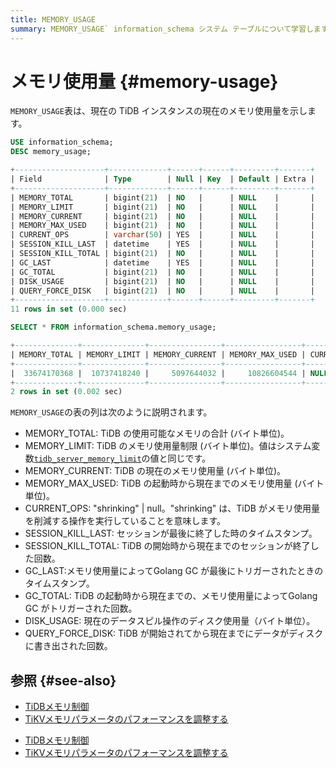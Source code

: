 ```yaml
---
title: MEMORY_USAGE
summary: MEMORY_USAGE` information_schema システム テーブルについて学習します。
---
```


# メモリ使用量 {#memory-usage}

`MEMORY_USAGE`表は、現在の TiDB インスタンスの現在のメモリ使用量を示します。

```sql
USE information_schema;
DESC memory_usage;
```

```sql
+--------------------+-------------+------+------+---------+-------+
| Field              | Type        | Null | Key  | Default | Extra |
+--------------------+-------------+------+------+---------+-------+
| MEMORY_TOTAL       | bigint(21)  | NO   |      | NULL    |       |
| MEMORY_LIMIT       | bigint(21)  | NO   |      | NULL    |       |
| MEMORY_CURRENT     | bigint(21)  | NO   |      | NULL    |       |
| MEMORY_MAX_USED    | bigint(21)  | NO   |      | NULL    |       |
| CURRENT_OPS        | varchar(50) | YES  |      | NULL    |       |
| SESSION_KILL_LAST  | datetime    | YES  |      | NULL    |       |
| SESSION_KILL_TOTAL | bigint(21)  | NO   |      | NULL    |       |
| GC_LAST            | datetime    | YES  |      | NULL    |       |
| GC_TOTAL           | bigint(21)  | NO   |      | NULL    |       |
| DISK_USAGE         | bigint(21)  | NO   |      | NULL    |       |
| QUERY_FORCE_DISK   | bigint(21)  | NO   |      | NULL    |       |
+--------------------+-------------+------+------+---------+-------+
11 rows in set (0.000 sec)
```

```sql
SELECT * FROM information_schema.memory_usage;
```

```sql
+--------------+--------------+----------------+-----------------+-------------+---------------------+--------------------+---------------------+----------+------------+------------------+
| MEMORY_TOTAL | MEMORY_LIMIT | MEMORY_CURRENT | MEMORY_MAX_USED | CURRENT_OPS | SESSION_KILL_LAST   | SESSION_KILL_TOTAL | GC_LAST             | GC_TOTAL | DISK_USAGE | QUERY_FORCE_DISK |
+--------------+--------------+----------------+-----------------+-------------+---------------------+--------------------+---------------------+----------+------------+------------------+
|  33674170368 |  10737418240 |     5097644032 |     10826604544 | NULL        | 2022-10-17 22:47:47 |                  1 | 2022-10-17 22:47:47 |       20 |          0 |                0 |
+--------------+--------------+----------------+-----------------+-------------+---------------------+--------------------+---------------------+----------+------------+------------------+
2 rows in set (0.002 sec)
```

`MEMORY_USAGE`の表の列は次のように説明されます。

-   MEMORY_TOTAL: TiDB の使用可能なメモリの合計 (バイト単位)。
-   MEMORY_LIMIT: TiDB のメモリ使用量制限 (バイト単位)。値はシステム変数[`tidb_server_memory_limit`](/system-variables.md#tidb_server_memory_limit-new-in-v640)の値と同じです。
-   MEMORY_CURRENT: TiDB の現在のメモリ使用量 (バイト単位)。
-   MEMORY_MAX_USED: TiDB の起動時から現在までのメモリ使用量 (バイト単位)。
-   CURRENT_OPS: &quot;shrinking&quot; | null。&quot;shrinking&quot; は、TiDB がメモリ使用量を削減する操作を実行していることを意味します。
-   SESSION_KILL_LAST: セッションが最後に終了した時のタイムスタンプ。
-   SESSION_KILL_TOTAL: TiDB の開始時から現在までのセッションが終了した回数。
-   GC_LAST:メモリ使用量によってGolang GC が最後にトリガーされたときのタイムスタンプ。
-   GC_TOTAL: TiDB の起動時から現在までの、メモリ使用量によってGolang GC がトリガーされた回数。
-   DISK_USAGE: 現在のデータスピル操作のディスク使用量（バイト単位）。
-   QUERY_FORCE_DISK: TiDB が開始されてから現在までにデータがディスクに書き出された回数。

## 参照 {#see-also}

<CustomContent platform="tidb">

-   [TiDBメモリ制御](/configure-memory-usage.md)
-   [TiKVメモリパラメータのパフォーマンスを調整する](/tune-tikv-memory-performance.md)

</CustomContent>

<CustomContent platform="tidb-cloud">

-   [TiDBメモリ制御](https://docs.pingcap.com/tidb/stable/configure-memory-usage)
-   [TiKVメモリパラメータのパフォーマンスを調整する](https://docs.pingcap.com/tidb/stable/tune-tikv-memory-performance)

</CustomContent>
